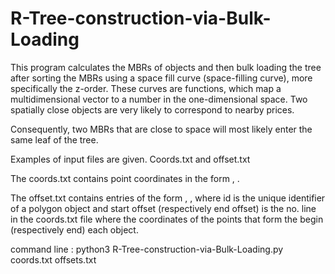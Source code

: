# R-Tree-construction-via-Bulk-Loading

This program calculates the MBRs of objects and then bulk
loading the tree after sorting the MBRs using a space fill curve
(space-filling curve), more specifically the z-order. These curves are functions,
which map a multidimensional vector to a number in the one-dimensional
space. Two spatially close objects are very likely to
correspond to nearby prices. 

Consequently, two MBRs that are close to space will
most likely enter the same leaf of the tree.

Examples of input files are given. Coords.txt and offset.txt

The coords.txt contains point coordinates in the form <x>, <y>. 
  
The offset.txt contains entries of the form <id>, <startOffset>, <endOffset> where id is the unique identifier of a polygon
object and start offset (respectively end offset) is the no. line in the coords.txt file
where the coordinates of the points that form the begin (respectively end)
each object.
  
command line : python3 R-Tree-construction-via-Bulk-Loading.py coords.txt offsets.txt
